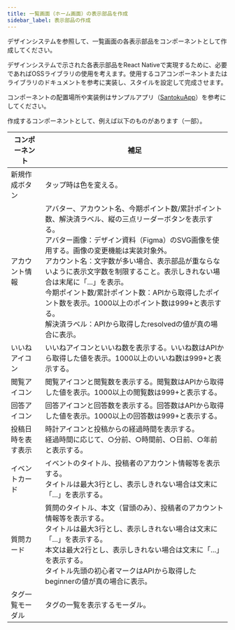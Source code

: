```yaml
---
title: 一覧画面（ホーム画面）の表示部品を作成
sidebar_label: 表示部品の作成
---
```


デザインシステムを参照して、一覧画面の各表示部品をコンポーネントとして作成してください。

デザインシステムで示された各表示部品をReact Nativeで実現するために、必要であればOSSライブラリの使用を考えます。使用するコアコンポーネントまたはライブラリのドキュメントを参考に実装し、スタイルを設定して完成させます。

コンポーネントの配置場所や実装例はサンプルアプリ（[SantokuApp](https://github.com/{@inject:organization}/mobile-app-crib-notes/tree/master/example-app/SantokuApp)）を参考にしてください。

作成するコンポーネントとして、例えば以下のものがあります（一部）。

| コンポーネント | 補足 |
|--|--|
| 新規作成ボタン | タップ時は色を変える。 |
| アカウント情報 | アバター、アカウント名、今期ポイント数/累計ポイント数、解決済ラベル、縦の三点リーダーボタンを表示する。<br />アバター画像：デザイン資料（Figma）のSVG画像を使用する。画像の変更機能は実装対象外。<br />アカウント名：文字数が多い場合、表示部品が重ならないように表示文字数を制限すること。表示しきれない場合は末尾に「...」を表示。<br />今期ポイント数/累計ポイント数：APIから取得したポイント数を表示。1000以上のポイント数は999+と表示する。<br />解決済ラベル：APIから取得したresolvedの値が真の場合に表示。 |
| いいねアイコン | いいねアイコンといいね数を表示する。いいね数はAPIから取得した値を表示。1000以上のいいね数は999+と表示する。|
| 閲覧アイコン | 閲覧アイコンと閲覧数を表示する。閲覧数はAPIから取得した値を表示。1000以上の閲覧数は999+と表示する。|
| 回答アイコン | 回答アイコンと回答数を表示する。回答数はAPIから取得した値を表示。1000以上の回答数は999+と表示する。|
| 投稿日時を表す表示 | 時計アイコンと投稿からの経過時間を表示する。<br />経過時間に応じて、○分前、○時間前、○日前、○年前と表示する。 |
| イベントカード | イベントのタイトル、投稿者のアカウント情報等を表示する。<br />タイトルは最大3行とし、表示しきれない場合は文末に「...」を表示する。 |
| 質問カード | 質問のタイトル、本文（冒頭のみ）、投稿者のアカウント情報等を表示する。<br />タイトルは最大3行とし、表示しきれない場合は文末に「...」を表示する。<br />本文は最大2行とし、表示しきれない場合は文末に「...」を表示する。<br />タイトル先頭の初心者マークはAPIから取得したbeginnerの値が真の場合に表示。 |
| タグ一覧モーダル | タグの一覧を表示するモーダル。 |
